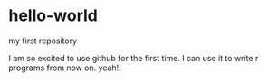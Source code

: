 # hello-world

my first repository

I am so excited to use github for the first time. I can use it to write r programs from now on. yeah!!
